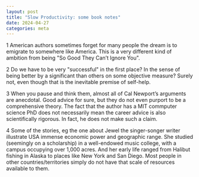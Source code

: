 ```yaml
---
layout: post
title: "Slow Productivity: some book notes"
date: 2024-04-27
categories: meta
---
```


1 American authors sometimes forget for many people the dream is to emigrate to somewhere like America.  This is a very different kind of ambition from being "So Good They Can’t Ignore You".

2 Do we have to be very "successful" in the first place?  In the sense of being better by a significant than others on some objective measure?  Surely not, even though that is the inevitable premise of self-help.

3 When you pause and think them, almost all of Cal Newport’s arguments are anecdotal.  Good advice for sure, but they do not even purport to be a comprehensive theory.  The fact that the author has a MIT commputer science PhD does not necessarily mean the career advice is also scientifically rigorous.  In fact, he does not make such a claim.

4 Some of the stories, eg the one about Jewel the singer-songer writer illustrate USA immense economic power and geographic range.  She studied (seemingly on a scholarship) in a well-endowed music college, with a campus occupying over 1,000 acres.   And her early life ranged from Halibut fishing in Alaska to places like New York and San Diego.  Most people in other countries/territories simply do not have that scale of resources available to them.